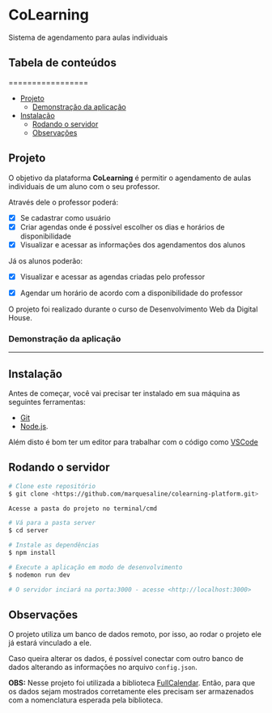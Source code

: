 # CoLearning
Sistema de agendamento para aulas individuais

## Tabela de conteúdos
=================
<!--ts-->
   * [Projeto](#projeto)
      * [Demonstração da aplicação](#demonstração-da-aplicação)
   * [Instalação](#instalação)
      * [Rodando o servidor](#rodando-o-servidor)
      * [Observações](#observações)
<!--te-->
## Projeto

O objetivo da plataforma **CoLearning** é permitir o agendamento de aulas individuais de um aluno com o seu professor.

Através dele o professor poderá: 

- [x] Se cadastrar como usuário
- [x] Criar agendas onde é possível escolher os dias e horários de disponibilidade
- [x] Visualizar e acessar as informações dos agendamentos dos alunos

Já os alunos poderão:
- [x] Visualizar e acessar as agendas criadas pelo professor
- [x] Agendar um horário de acordo com a disponibilidade do professor


O projeto foi realizado durante o curso de Desenvolvimento Web da Digital House. 


### Demonstração da aplicação
---

## Instalação
Antes de começar, você vai precisar ter instalado em sua máquina as seguintes ferramentas:

- [Git](https://git-scm.com)
- [Node.js](https://nodejs.org/en/). 

Além disto é bom ter um editor para trabalhar com o código como [VSCode](https://code.visualstudio.com/)

##  Rodando o servidor

```bash
# Clone este repositório
$ git clone <https://github.com/marquesaline/colearning-platform.git>

Acesse a pasta do projeto no terminal/cmd

# Vá para a pasta server
$ cd server

# Instale as dependências
$ npm install

# Execute a aplicação em modo de desenvolvimento
$ nodemon run dev

# O servidor inciará na porta:3000 - acesse <http://localhost:3000>
```

## Observações 

O projeto utiliza um banco de dados remoto, por isso, ao rodar o projeto ele já estará vinculado a ele. 

Caso queira alterar os dados, é possível conectar com outro banco de dados alterando as informações no arquivo `config.json`.

**OBS:** Nesse projeto foi utilizada a biblioteca [FullCalendar](https://fullcalendar.io/). Então, para que os dados sejam mostrados corretamente eles precisam ser armazenados com a nomenclatura esperada pela biblioteca. 



